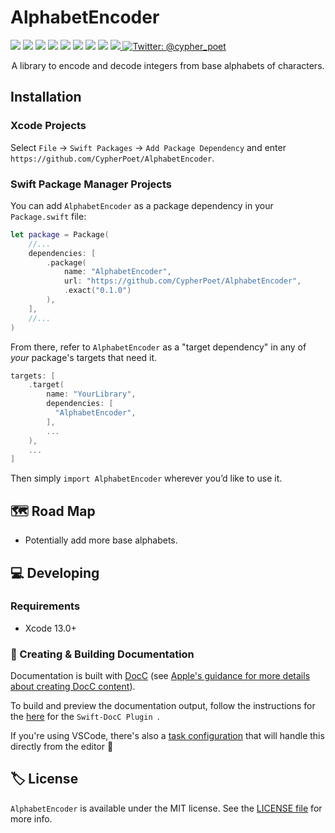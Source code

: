 # AlphabetEncoder

<!-- Header Logo -->

<!--
<div align="center">
   <img width="600px" src="./Sources/MyLibraryName/MyLibraryName.docc/Resources/Images/banner-logo.png" alt="Banner Logo">
</div>

<!-- Badges -->

<p>
    <img src="https://img.shields.io/badge/Swift-5.6-F06C33.svg" />
    <img src="https://img.shields.io/badge/iOS ->= 13.0-865EFC.svg" />
    <img src="https://img.shields.io/badge/iPadOS ->= 13.0-F65EFC.svg" />
    <img src="https://img.shields.io/badge/macOS ->= 10.15-179AC8.svg" />
    <img src="https://img.shields.io/badge/tvOS ->= 13.0-41465B.svg" />
    <img src="https://img.shields.io/badge/watchOS ->= 8.0+-1FD67A.svg" />
    <img src="https://img.shields.io/badge/License-MIT-blue.svg" />
    <img src="https://github.com/CypherPoet/AlphabetEncoder/workflows/Build%20&%20Test/badge.svg" />
    <a href="https://github.com/apple/swift-package-manager">
      <img src="https://img.shields.io/badge/spm-compatible-brightgreen.svg?style=flat" />
    </a>
    <a href="https://twitter.com/cypher_poet">
        <img src="https://img.shields.io/badge/Contact-@cypher_poet-lightgrey.svg?style=flat" alt="Twitter: @cypher_poet" />
    </a>
</p>

<p align="center">A library to encode and decode integers from base alphabets of characters.<p />

## Installation

### Xcode Projects

Select `File` -> `Swift Packages` -> `Add Package Dependency` and enter `https://github.com/CypherPoet/AlphabetEncoder`.

### Swift Package Manager Projects

You can add `AlphabetEncoder` as a package dependency in your `Package.swift` file:

```swift
let package = Package(
    //...
    dependencies: [
        .package(
            name: "AlphabetEncoder",
            url: "https://github.com/CypherPoet/AlphabetEncoder",
            .exact("0.1.0")
        ),
    ],
    //...
)
```

<!-- 🔑 UNCOMMENT THE INSTRUCTIONS BELOW IF THE GITHUB REPO NAME MATCHES THE PACKAGE NAME 👇 -->

From there, refer to `AlphabetEncoder` as a "target dependency" in any of _your_ package's targets that need it.

```swift
targets: [
    .target(
        name: "YourLibrary",
        dependencies: [
          "AlphabetEncoder",
        ],
        ...
    ),
    ...
]
```

Then simply `import AlphabetEncoder` wherever you’d like to use it.

## 🗺 Road Map

- Potentially add more base alphabets.

## 💻 Developing

### Requirements

- Xcode 13.0+

### 📜 Creating & Building Documentation

Documentation is built with [DocC](https://developer.apple.com/documentation/docc) (see [Apple's guidance for more details about creating DocC content](https://developer.apple.com/documentation/docc/api-reference-syntax)).

To build and preview the documentation output, follow the instructions for the [here](https://github.com/apple/swift-docc-plugin#previewing-documentation) for the `Swift-DocC Plugin `.

If you're using VSCode, there's also a [task configuration](./.vscode/tasks.json) that will handle this directly from the editor 💪

## 🏷 License

`AlphabetEncoder` is available under the MIT license. See the [LICENSE file](./LICENSE) for more info.
